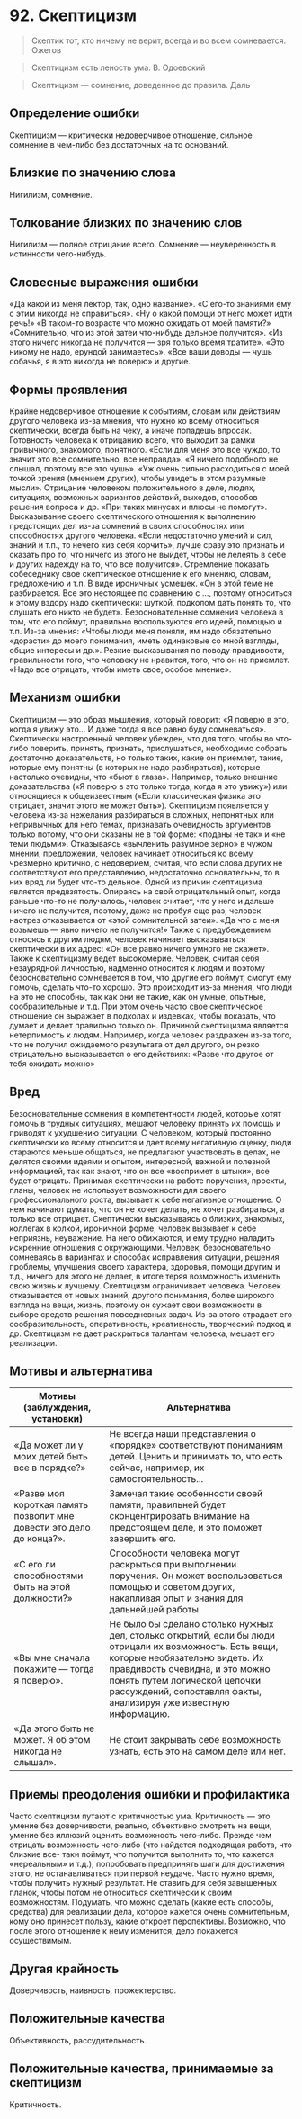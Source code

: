 # 92. Скептицизм
>Скептик тот, кто ничему не верит, всегда и во всем сомневается.
Ожегов

>Скептицизм есть леность ума.
В. Одоевский

>Скептицизм — сомнение, доведенное до правила.
Даль

## Определение ошибки
Скептицизм — критически недоверчивое отношение, сильное сомнение в чем-либо без достаточных на то оснований.

## Близкие по значению слова
Нигилизм, сомнение.

## Толкование близких по значению слов
Нигилизм — полное отрицание всего.
Сомнение — неуверенность в истинности чего-нибудь.

## Словесные выражения ошибки
«Да какой из меня лектор, так, одно название».
«С его-то знаниями ему с этим никогда не справиться».
«Ну о какой помощи от него может идти речь!»
«В таком-то возрасте что можно ожидать от моей памяти?»
«Сомнительно, что из этой затеи что-нибудь дельное получится».
«Из этого ничего никогда не получится — зря только время тратите».
«Это никому не надо, ерундой занимаетесь».
«Все ваши доводы — чушь собачья, я в это никогда не поверю» и другие.

## Формы проявления
Крайне недоверчивое отношение к событиям, словам или действиям другого человека из-за мнения, что нужно ко всему относиться скептически, всегда быть на чеку, а иначе попадешь впросак.
Готовность человека к отрицанию всего, что выходит за рамки привычного, знакомого, понятного. «Если для меня это все чуждо, то значит это все сомнительно, все неправда». «Я ничего подобного не слышал, поэтому все это чушь». «Уж очень сильно расходиться с моей точкой зрения (мнением других), чтобы увидеть в этом разумные мысли».
Отрицание человеком положительного в деле, людях, ситуациях, возможных вариантов действий, выходов, способов решения вопроса и др. «При таких минусах и плюсы не помогут».
Высказывание своего скептического отношения к выполнению предстоящих дел из-за сомнений в своих способностях или способностях другого человека. «Если недостаточно умений и сил, знаний и т.п., то нечего «из себя корчить», лучше сразу это признать и сказать про то, что ничего из этого не выйдет, чтобы не лелеять в себе и других надежду на то, что все получится».
Стремление показать собеседнику свое скептическое отношение к его мнению, словам, предложению и т.п. В виде ироничных усмешек. «Он в этой теме не разбирается. Все это нестоящее по сравнению с ..., поэтому относиться к этому вздору надо скептически: шуткой, подколом дать понять то, что слушать его никто не будет».
Безосновательные сомнения человека в том, что его поймут, правильно воспользуются его идеей, помощью и т.п. Из-за мнения: «Чтобы люди меня поняли, им надо обязательно «дорасти» до моего понимания, иметь одинаковые со мной взгляды, общие интересы и др.».
Резкие высказывания по поводу правдивости, правильности того, что человеку не нравится, того, что он не приемлет. «Надо все отрицать, чтобы иметь свое, особое мнение».

## Механизм ошибки
Скептицизм — это образ мышления, который говорит: «Я поверю в это, когда я увижу это... И даже тогда я все равно буду сомневаться».
Скептически настроенный человек убежден, что для того, чтобы во что-либо поверить, принять, признать, прислушаться, необходимо собрать достаточно доказательств, но только таких, какие он приемлет, такие, которые ему понятны (в которых не надо разбираться), которые настолько очевидны, что «бьют в глаза». Например, только внешние доказательства («Я поверю в это только тогда, когда я это увижу») или относящиеся к общеизвестным («Если классическая физика это отрицает, значит этого не может быть»).
Скептицизм появляется у человека из-за нежелания разбираться в сложных, непонятных или непривычных для него темах, признавать очевидность аргументов только потому, что они сказаны не в той форме: «поданы не так» и «не теми людьми». Отказываясь «вычленить разумное зерно» в чужом мнении, предложении, человек начинает относиться ко всему чрезмерно критично, с недоверием, считая, что если слова других не соответствуют его представлению, недостаточно основательны, то в них вряд ли будет что-то дельное.
Одной из причин скептицизма является предвзятость. Опираясь на свой отрицательный опыт, когда раньше что-то не получалось, человек считает, что у него и дальше ничего не получится, поэтому, даже не пробуя еще раз, человек наотрез отказывается от «этой сомнительной затеи». «Да что с меня возьмешь — явно ничего не получится!» Также с предубеждением относясь к другим людям, человек начинает высказываться скептически в их адрес: «Он все равно ничего умного не скажет».
Также к скептицизму ведет высокомерие. Человек, считая себя незаурядной личностью, надменно относится к людям и поэтому безосновательно сомневается в том, что другие его поймут, смогут ему помочь, сделать что-то хорошо. Это происходит из-за мнения, что люди на это не способны, так как они не такие, как он умные, опытные, сообразительные и т.д. При этом очень часто свое скептическое отношение он выражает в подколах и издевках, чтобы показать, что думает и делает правильно только он.
Причиной скептицизма является нетерпимость к людям. Например, когда человек раздражен из-за того, что не получил ожидаемого результата от дел другого, он резко отрицательно высказывается о его действиях: «Разве что другое от тебя ожидать можно»

## Вред
Безосновательные сомнения в компетентности людей, которые хотят помочь в трудных ситуациях, мешают человеку принять их помощь и приводят к ухудшению ситуации.
С человеком, который постоянно скептически ко всему относится и дает всему негативную оценку, люди стараются меньше общаться, не предлагают участвовать в делах, не делятся своими идеями и опытом, интересной, важной и полезной информацией, так как знают, что он все «воспримет в штыки», все будет отрицать.
Принимая скептически на работе поручения, проекты, планы, человек не использует возможности для своего профессионального роста, вызывает к себе негативное отношение. О нем начинают думать, что он не хочет делать, не хочет разбираться, а только все отрицает.
Скептически высказываясь о близких, знакомых, коллегах в колкой, ироничной форме, человек вызывает к себе неприязнь, неуважение. На него обижаются, и ему трудно наладить искренние отношения с окружающими.
Человек, безосновательно сомневаясь в вариантах и способах исправления ситуации, решения проблемы, улучшения своего характера, здоровья, помощи другим и т.д., ничего для этого не делает, в итоге теряя возможность изменить свою жизнь к лучшему.
Скептицизм ограничивает человека. Человек отказывается от новых знаний, другого понимания, более широкого взгляда на вещи, жизнь, поэтому он сужает свои возможности в выборе средств решения повседневных задач. Из-за этого страдает его сообразительность, оперативность, креативность, творческий подход и др. Скептицизм не дает раскрыться талантам человека, мешает его реализации.

## Мотивы и альтернатива
Мотивы (заблуждения, установки) | Альтернатива
---|---
«Да может ли у моих детей быть все в порядке?»	| Не всегда наши представления о «порядке» соответствуют пониманиям детей. Ценить и принимать то, что есть сейчас, например, их самостоятельность...
«Разве моя короткая память позволит мне довести это дело до конца?». | Замечая такие особенности своей памяти, правильней будет сконцентрировать внимание на предстоящем деле, и это поможет завершить его.
«С его ли способностями быть на этой должности?» | Способности человека могут раскрыться при выполнении поручения. Он может воспользоваться помощью и советом других, накапливая опыт и знания для дальнейшей работы.
«Вы мне сначала покажите — тогда я поверю».	| Не было бы сделано столько нужных дел, столько открытий, если бы люди отрицали их возможность. Есть вещи, которые необязательно видеть. Их правдивость очевидна, и это можно понять путем логической цепочки рассуждений, сопоставляя факты, анализируя уже известную информацию.
«Да этого быть не может. Я об этом никогда не слышал».	| Не стоит закрывать себе возможность узнать, есть это на самом деле или нет.

## Приемы преодоления ошибки и профилактика
Часто скептицизм путают с критичностью ума. Критичность — это умение без доверчивости, реально, объективно смотреть на вещи, умение без иллюзий оценить возможность чего-либо.
Прежде чем отрицать возможность чего-либо (что найдется подходящая работа, что близкие все- таки поймут, что получится выполнить то, что кажется «нереальным» и т.д.), попробовать предпринять шаги для достижения этого, не останавливаться при первой неудаче. Часто нужно время, чтобы получить нужный результат.
Не ставить для себя завышенных планок, чтобы потом не относиться скептически к своим возможностям.
Подумать, что можно сделать (какие есть способы, средства) для реализации дела, которое кажется очень сомнительным, кому оно принесет пользу, какие откроет перспективы. Возможно, что после этого отношение к нему изменится, дело покажется осуществимым.

## Другая крайность
Доверчивость, наивность, прожектерство.

## Положительные качества
Объективность, рассудительность.

## Положительные качества, принимаемые за скептицизм
Критичность. 
